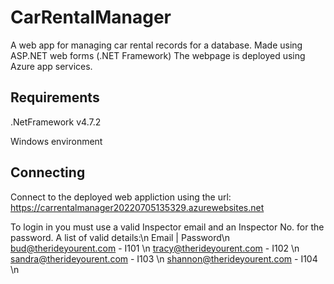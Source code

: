 # CarRentalManager
A web app for managing car rental records for a database.
Made using ASP.NET web forms (.NET Framework)
The webpage is deployed using Azure app services.

## Requirements
.NetFramework v4.7.2

Windows environment

## Connecting
Connect to the deployed web appliction using the url:
https://carrentalmanager20220705135329.azurewebsites.net

To login in you must use a valid Inspector email and an Inspector No. for the password.
A list of valid details:\n
        Email              | Password\n
bud@therideyourent.com     -   I101 \n
tracy@therideyourent.com   -   I102 \n
sandra@therideyourent.com  -   I103 \n
shannon@therideyourent.com -   I104 \n

